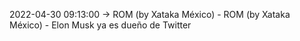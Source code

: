 2022-04-30 09:13:00 -> ROM (by Xataka México) - ROM (by Xataka México) - Elon Musk ya es dueño de Twitter
